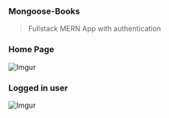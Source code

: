 ### Mongoose-Books
> Fullstack MERN App with authentication

### Home Page
![Imgur](https://i.imgur.com/R6s2DPJ.png)

### Logged in user

![Imgur](https://i.imgur.com/yMyuHGp.png)

